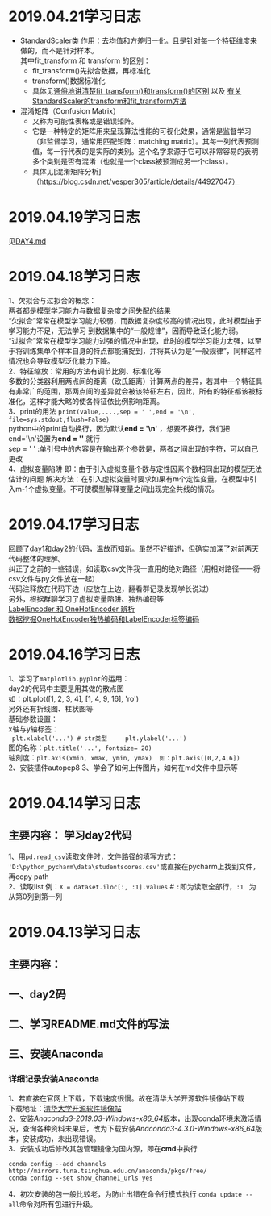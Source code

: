 # 2019.04.21学习日志
* StandardScaler类 作用：去均值和方差归一化。且是针对每一个特征维度来做的，而不是针对样本。  
  其中fit_transform 和 transform 的区别：  
     * fit_transform()先拟合数据，再标准化    
     * transform()数据标准化    
     * 具体见[通俗地讲清楚fit_transform()和transform()的区别](https://blog.csdn.net/appleyuchi/article/details/73503282) 以及 [有关StandardScaler的transform和fit_transform方法](https://www.jianshu.com/p/2a635d9e894d)   
* 混淆矩阵（Confusion Matrix）  
    * 又称为可能性表格或是错误矩阵。  
    * 它是一种特定的矩阵用来呈现算法性能的可视化效果，通常是监督学习（非监督学习，通常用匹配矩阵：matching matrix）。其每一列代表预测值，每一行代表的是实际的类别。这个名字来源于它可以非常容易的表明多个类别是否有混淆（也就是一个class被预测成另一个class）。
    * 具体见[混淆矩阵分析]（https://blog.csdn.net/vesper305/article/details/44927047）  
    

# 2019.04.19学习日志
见[DAY4.md](https://github.com/gravitymxb/100Days_Of_ML_MXB/blob/master/DAY4.md)
# 2019.04.18学习日志  
1、欠拟合与过拟合的概念：  
   两者都是模型学习能力与数据复杂度之间失配的结果  
   “欠拟合”常常在模型学习能力较弱，而数据复杂度较高的情况出现，此时模型由于学习能力不足，无法学习 到数据集中的“一般规律”，因而导致泛化能力弱。  
    “过拟合”常常在模型学习能力过强的情况中出现，此时的模型学习能力太强，以至于将训练集单个样本自身的特点都能捕捉到，并将其认为是“一般规律”，同样这种情况也会导致模型泛化能力下降。  
2、特征缩放：常用的方法有调节比例、标准化等  
    多数的分类器利用两点间的距离（欧氏距离）计算两点的差异，若其中一个特征具有非常广的范围，那两点间的差异就会被该特征左右，因此，所有的特征都该被标准化，这样才能大略的使各特征依比例影响距离。    
3、print的用法
    `print(value,....,sep = ' ',end = '\n', file=sys.stdout,flush=False)`    
    python中的print自动换行，因为默认**end = '\n'** ，想要不换行，我们把end='\n'设置为**end = ''** 就行  
    sep = ' ' :单引号中的内容是在输出两个参数是，两者之间出现的字符，可以自己更改  
4、虚拟变量陷阱
    即：由于引入虚拟变量个数与定性因素个数相同出现的模型无法估计的问题
    解决方法：在引入虚拟变量时要求如果有m个定性变量，在模型中引入m-1个虚拟变量。不可使模型解释变量之间出现完全共线的情况。
# 2019.04.17学习日志
   回顾了day1和day2的代码，温故而知新。虽然不好描述，但确实加深了对前两天代码整体的理解。   
   纠正了之前的一些错误，如读取csv文件我一直用的绝对路径（用相对路径——将csv文件与py文件放在一起）   
   代码注释放在代码下边（应放在上边，翻看群记录发现学长说过）  
   另外，根据群聊学习了虚拟变量陷阱、独热编码等    
   [LabelEncoder 和 OneHotEncoder 辨析](https://blog.csdn.net/weixin_38656890/article/details/80849334)    
   [数据挖掘OneHotEncoder独热编码和LabelEncoder标签编码](https://blog.csdn.net/ccblogger/article/details/80010974)  
   
# 2019.04.16学习日志  
1、学习了`matplotlib.pyplot`的运用：  
      day2的代码中主要是用其做的散点图  
      如：plt.plot([1, 2, 3, 4], [1, 4, 9, 16], 'ro')  
      另外还有折线图、柱状图等  
   基础参数设置：  
       x轴与y轴标签：  
        ```  plt.xlabel('...') # str类型    
          plt.ylabel('...')  ```  
       图的名称：``` plt.title('...', fontsize= 20)  ```  
       轴刻度：``` plt.axis(xmin, xmax, ymin, ymax)  如：plt.axis([0,2,4,6])  ```  
2、安装插件autopep8
3、学会了如何上传图片，如何在md文件中显示等

# 2019.04.14学习日志
## 主要内容：   学习day2代码
1、用`pd.read_csv`读取文件时，文件路径的填写方式：  
`'D:\python_pycharm\data\studentscores.csv'`或直接在pycharm上找到文件，再copy path  
2、读取list
例：`X = dataset.iloc[:, :1].values`  #  ` : `即为读取全部行，`:1 ` 为从第0列到第一列

# 2019.04.13学习日志
## 主要内容：
##     一、day2码
##     二、学习README.md文件的写法
##     三、安装Anaconda
### 详细记录安装Anaconda  
1、若直接在官网上下载，下载速度很慢。故在清华大学开源软件镜像站下载  
下载地址：[清华大学开源软件镜像站](https://mirrors.tuna.tsinghua.edu.cn/)  
2、安装*Anaconda3-2019.03-Windows-x86_64*版本，出现conda环境未激活情况，查询各种资料未果后，改为下载安装*Anaconda3-4.3.0-Windows-x86_64*版本，安装成功，未出现错误。  
3、安装成功后修改其包管理镜像为国内源，即在**cmd**中执行    
  ```
  conda config --add channels http://mirrors.tuna.tsinghua.edu.cn/anaconda/pkgs/free/
  conda config --set show_channe1_urls yes
  ```  
4、初次安装的包一般比较老，为防止出错在命令行模式执行 ```conda update --all```命令对所有包进行升级。

